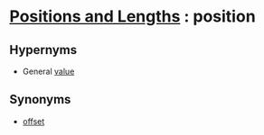 # [Positions and Lengths][1] : position

## Hypernyms

  - General [value](../../The_Basics/General/value.md)

## Synonyms

  - [offset](offset.md)

[1]: Home.md
